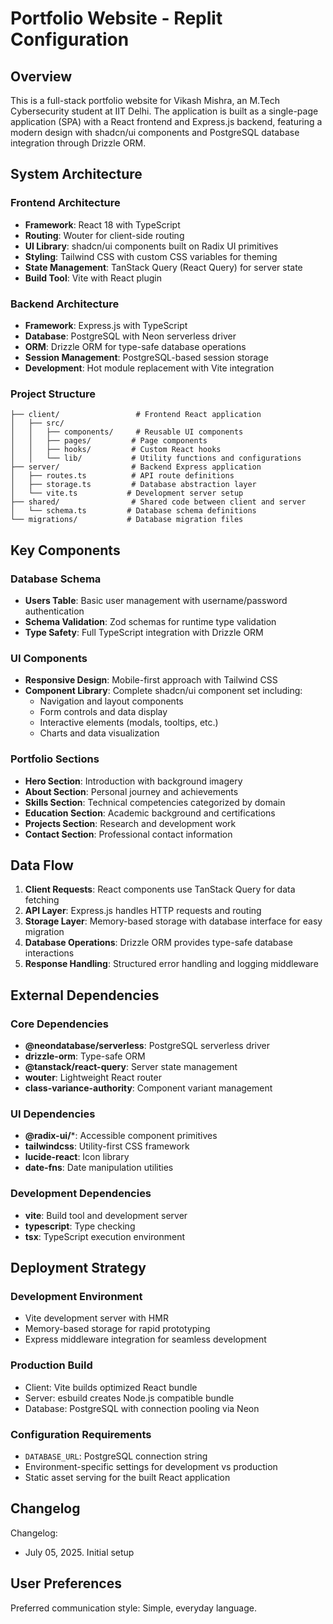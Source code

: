 # Portfolio Website - Replit Configuration

## Overview

This is a full-stack portfolio website for Vikash Mishra, an M.Tech Cybersecurity student at IIT Delhi. The application is built as a single-page application (SPA) with a React frontend and Express.js backend, featuring a modern design with shadcn/ui components and PostgreSQL database integration through Drizzle ORM.

## System Architecture

### Frontend Architecture
- **Framework**: React 18 with TypeScript
- **Routing**: Wouter for client-side routing
- **UI Library**: shadcn/ui components built on Radix UI primitives
- **Styling**: Tailwind CSS with custom CSS variables for theming
- **State Management**: TanStack Query (React Query) for server state
- **Build Tool**: Vite with React plugin

### Backend Architecture
- **Framework**: Express.js with TypeScript
- **Database**: PostgreSQL with Neon serverless driver
- **ORM**: Drizzle ORM for type-safe database operations
- **Session Management**: PostgreSQL-based session storage
- **Development**: Hot module replacement with Vite integration

### Project Structure
```
├── client/                 # Frontend React application
│   ├── src/
│   │   ├── components/     # Reusable UI components
│   │   ├── pages/         # Page components
│   │   ├── hooks/         # Custom React hooks
│   │   └── lib/           # Utility functions and configurations
├── server/                # Backend Express application
│   ├── routes.ts          # API route definitions
│   ├── storage.ts         # Database abstraction layer
│   └── vite.ts           # Development server setup
├── shared/                # Shared code between client and server
│   └── schema.ts         # Database schema definitions
└── migrations/           # Database migration files
```

## Key Components

### Database Schema
- **Users Table**: Basic user management with username/password authentication
- **Schema Validation**: Zod schemas for runtime type validation
- **Type Safety**: Full TypeScript integration with Drizzle ORM

### UI Components
- **Responsive Design**: Mobile-first approach with Tailwind CSS
- **Component Library**: Complete shadcn/ui component set including:
  - Navigation and layout components
  - Form controls and data display
  - Interactive elements (modals, tooltips, etc.)
  - Charts and data visualization

### Portfolio Sections
- **Hero Section**: Introduction with background imagery
- **About Section**: Personal journey and achievements
- **Skills Section**: Technical competencies categorized by domain
- **Education Section**: Academic background and certifications
- **Projects Section**: Research and development work
- **Contact Section**: Professional contact information

## Data Flow

1. **Client Requests**: React components use TanStack Query for data fetching
2. **API Layer**: Express.js handles HTTP requests and routing
3. **Storage Layer**: Memory-based storage with database interface for easy migration
4. **Database Operations**: Drizzle ORM provides type-safe database interactions
5. **Response Handling**: Structured error handling and logging middleware

## External Dependencies

### Core Dependencies
- **@neondatabase/serverless**: PostgreSQL serverless driver
- **drizzle-orm**: Type-safe ORM
- **@tanstack/react-query**: Server state management
- **wouter**: Lightweight React router
- **class-variance-authority**: Component variant management

### UI Dependencies
- **@radix-ui/***: Accessible component primitives
- **tailwindcss**: Utility-first CSS framework
- **lucide-react**: Icon library
- **date-fns**: Date manipulation utilities

### Development Dependencies
- **vite**: Build tool and development server
- **typescript**: Type checking
- **tsx**: TypeScript execution environment

## Deployment Strategy

### Development Environment
- Vite development server with HMR
- Memory-based storage for rapid prototyping
- Express middleware integration for seamless development

### Production Build
- Client: Vite builds optimized React bundle
- Server: esbuild creates Node.js compatible bundle
- Database: PostgreSQL with connection pooling via Neon

### Configuration Requirements
- `DATABASE_URL`: PostgreSQL connection string
- Environment-specific settings for development vs production
- Static asset serving for the built React application

## Changelog

Changelog:
- July 05, 2025. Initial setup

## User Preferences

Preferred communication style: Simple, everyday language.